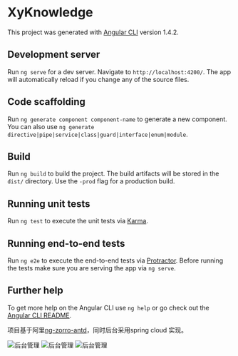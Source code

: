 # XyKnowledge

This project was generated with [Angular CLI](https://github.com/angular/angular-cli) version 1.4.2.

## Development server

Run `ng serve` for a dev server. Navigate to `http://localhost:4200/`. The app will automatically reload if you change any of the source files.

## Code scaffolding

Run `ng generate component component-name` to generate a new component. You can also use `ng generate directive|pipe|service|class|guard|interface|enum|module`.

## Build

Run `ng build` to build the project. The build artifacts will be stored in the `dist/` directory. Use the `-prod` flag for a production build.

## Running unit tests

Run `ng test` to execute the unit tests via [Karma](https://karma-runner.github.io).

## Running end-to-end tests

Run `ng e2e` to execute the end-to-end tests via [Protractor](http://www.protractortest.org/).
Before running the tests make sure you are serving the app via `ng serve`.

## Further help

To get more help on the Angular CLI use `ng help` or go check out the [Angular CLI README](https://github.com/angular/angular-cli/blob/master/README.md).


项目基于阿里[ng-zorro-antd](https://github.com/NG-ZORRO/ng-zorro-antd)，同时后台采用spring cloud 实现。

![后台管理](https://github.com/xiangyuhu/ng-zorro-antd-demo/blob/master/Screenshots/WX20180112-180027%402x.png)
![后台管理](https://github.com/xiangyuhu/ng-zorro-antd-demo/blob/master/Screenshots/WX20180112-180046%402x.png)
![后台管理](https://github.com/xiangyuhu/ng-zorro-antd-demo/blob/master/Screenshots/WX20180112-180113%402x.png)

